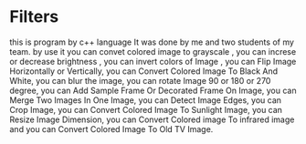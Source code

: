 # Filters
this is program by c++ language It was done by me and two students of my team. by use it you can convet colored image to grayscale , you can increse or decrease brightness , you can invert colors of Image , you can Flip Image Horizontally or Vertically, you can Convert Colored Image To Black And White, you can blur the image, you can rotate Image 90 or 180 or 270 degree, you can Add Sample Frame Or Decorated Frame On Image, you can Merge Two Images In One Image, you can Detect Image Edges, you can Crop Image, you can Convert Colored Image To Sunlight Image, you can Resize Image Dimension, you can Convert Colored image To infrared image and you can Convert Colored Image To Old TV Image.
